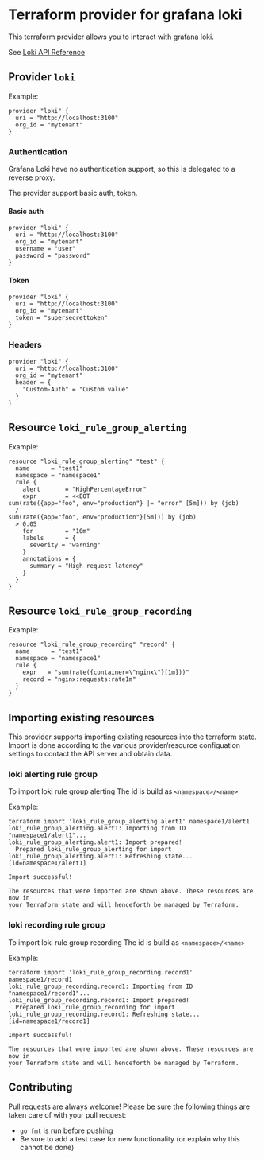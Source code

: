 # Terraform provider for grafana loki

This terraform provider allows you to interact with grafana loki.

See [Loki API Reference](https://grafana.com/docs/loki/latest/api/)

## Provider `loki`

Example:

```
provider "loki" {
  uri = "http://localhost:3100"
  org_id = "mytenant"
}
```


### Authentication

Grafana Loki have no authentication support, so this is delegated to a reverse proxy.

The provider support basic auth, token.

#### Basic auth

```
provider "loki" {
  uri = "http://localhost:3100"
  org_id = "mytenant"
  username = "user"
  password = "password"
}
```

#### Token

```
provider "loki" {
  uri = "http://localhost:3100"
  org_id = "mytenant"
  token = "supersecrettoken"
}
```

### Headers

```
provider "loki" {
  uri = "http://localhost:3100"
  org_id = "mytenant"
  header = {
    "Custom-Auth" = "Custom value"
  }
}
```

## Resource `loki_rule_group_alerting`

Example:

```
resource "loki_rule_group_alerting" "test" {
  name      = "test1"
  namespace = "namespace1"
  rule {
    alert       = "HighPercentageError"
    expr        = <<EOT
sum(rate({app="foo", env="production"} |= "error" [5m])) by (job)
  /
sum(rate({app="foo", env="production"}[5m])) by (job)
  > 0.05
    for         = "10m"
    labels      = {
      severity = "warning"
    }
    annotations = {
      summary = "High request latency"
    }
  }
}
```

## Resource `loki_rule_group_recording`

Example:

```
resource "loki_rule_group_recording" "record" {
  name      = "test1"
  namespace = "namespace1"
  rule {
    expr   = "sum(rate({container=\"nginx\"}[1m]))"
    record = "nginx:requests:rate1m"
  }
}
```

## Importing existing resources
This provider supports importing existing resources into the terraform state. Import is done according to the various provider/resource configuation settings to contact the API server and obtain data.

### loki alerting rule group

To import loki rule group alerting
The id is build as `<namespace>/<name>`

Example:

```
terraform import 'loki_rule_group_alerting.alert1' namespace1/alert1
loki_rule_group_alerting.alert1: Importing from ID "namespace1/alert1"...
loki_rule_group_alerting.alert1: Import prepared!
  Prepared loki_rule_group_alerting for import
loki_rule_group_alerting.alert1: Refreshing state... [id=namespace1/alert1]

Import successful!

The resources that were imported are shown above. These resources are now in
your Terraform state and will henceforth be managed by Terraform.

```

### loki recording rule group

To import loki rule group recording
The id is build as `<namespace>/<name>`

Example:

```
terraform import 'loki_rule_group_recording.record1' namespace1/record1
loki_rule_group_recording.record1: Importing from ID "namespace1/record1"...
loki_rule_group_recording.record1: Import prepared!
  Prepared loki_rule_group_recording for import
loki_rule_group_recording.record1: Refreshing state... [id=namespace1/record1]

Import successful!

The resources that were imported are shown above. These resources are now in
your Terraform state and will henceforth be managed by Terraform.

```

## Contributing
Pull requests are always welcome! Please be sure the following things are taken care of with your pull request:
* `go fmt` is run before pushing
* Be sure to add a test case for new functionality (or explain why this cannot be done)

